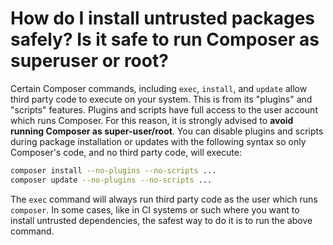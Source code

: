 # How do I install untrusted packages safely? Is it safe to run Composer as superuser or root?
Certain Composer commands, including `exec`, `install`, and `update` allow third party code to
execute on your system. This is from its "plugins" and "scripts" features. Plugins and scripts have
full access to the user account which runs Composer. For this reason, it is strongly advised to
**avoid running Composer as super-user/root**.
You can disable plugins and scripts during package installation or updates with the following
syntax so only Composer's code, and no third party code, will execute:
```sh
composer install --no-plugins --no-scripts ...
composer update --no-plugins --no-scripts ...
```
The `exec` command will always run third party code as the user which runs `composer`.
In some cases, like in CI systems or such where you want to install untrusted dependencies, the
safest way to do it is to run the above command.
